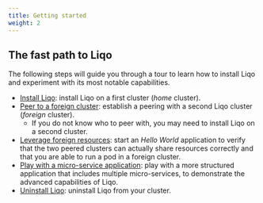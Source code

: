 ```yaml
---
title: Getting started
weight: 2
---
```


## The fast path to Liqo

The following steps will guide you through a tour to learn how to install Liqo and experiment with its most notable capabilities.

* [Install Liqo](./install): install Liqo on a first cluster (*home* cluster).
* [Peer to a foreign cluster](./peer): establish a peering with a second Liqo cluster (*foreign* cluster).
  * If you do not know who to peer with, you may need to install Liqo on a second cluster.
* [Leverage foreign resources](./test): start an *Hello World* application to verify that the two peered clusters can actually share resources correctly and that you are able to run a pod in a foreign cluster.
* [Play with a micro-service application](./play): play with a more structured application that includes multiple micro-services, to demonstrate the advanced capabilities of Liqo.
* [Uninstall Liqo](./uninstall): uninstall Liqo from your cluster.
